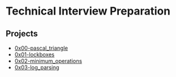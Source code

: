 # Technical Interview Preparation

## Projects

* [0x00-pascal_triangle](0x00-pascal_triangle)
* [0x01-lockboxes](0x01-lockboxes)
* [0x02-minimum_operations](0x02-minimum_operations)
* [0x03-log_parsing](0x03-log_parsing)
